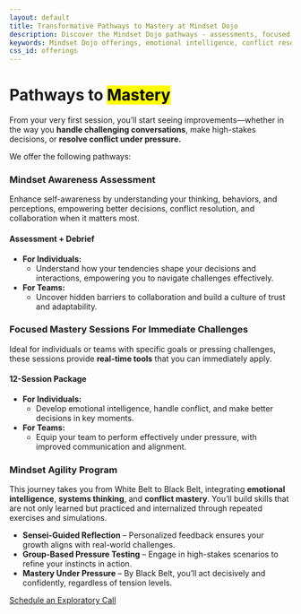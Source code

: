 ```yaml
---
layout: default
title: Transformative Pathways to Mastery at Mindset Dojo
description: Discover the Mindset Dojo pathways - assessments, focused mastery sessions, and the Mindset Evolution Mastery Program. Develop emotional intelligence, handle conflict, and align your decisions with purpose. Ideal for individuals and teams ready to grow.
keywords: Mindset Dojo offerings, emotional intelligence, conflict resolution, leadership mastery, Mindset Evolution, team alignment, decision-making, growth programs, leadership development
css_id: offerings
---
```

<main aria-label="Content">
	<h1 class="md-has-divider">Pathways to <mark>Mastery</mark></h1>
	<p>From your very first session, you’ll start seeing improvements—whether in the way you <strong>handle challenging conversations</strong>, make high-stakes decisions, or <strong>resolve conflict under pressure.</strong></p>
	<p>We offer the following pathways:</p>
	<hgroup>
		<h3 class="md-has-divider">Mindset Awareness Assessment</h3>
		<p>Enhance self-awareness by understanding your thinking, behaviors, and perceptions, empowering better decisions, conflict resolution, and collaboration when it matters most.</p>
		<h4>Assessment + Debrief</h4>
		<ul>
			<li>
				<strong>For Individuals:</strong>
				<ul>
					<li>Understand how your tendencies shape your decisions and interactions, empowering you to navigate challenges effectively.</li>
				</ul>
			</li>
			<li>
				<strong>For Teams:</strong>
				<ul>
					<li>Uncover hidden barriers to collaboration and build a culture of trust and adaptability.</li>
				</ul>
			</li>
		</ul>
	</hgroup>
	<hgroup>
		<h3 class="md-has-divider">Focused Mastery Sessions For Immediate Challenges</h3>
		<p>Ideal for individuals or teams with specific goals or pressing challenges, these sessions provide&nbsp;<strong>real-time tools</strong>&nbsp;that you can immediately apply.</p>
		<h4>12-Session Package</h4>
		<ul>
			<li>
				<strong>For Individuals:</strong>
				<ul>
					<li>Develop emotional intelligence, handle conflict, and make better decisions in key moments.</li>
				</ul>
			</li>
			<li>
				<strong>For Teams:</strong>
				<ul>
					<li>Equip your team to perform effectively under pressure, with improved communication and alignment.</li>
				</ul>
			</li>
		</ul>
	</hgroup>
	<hgroup>
		<h3 class="md-has-divider">Mindset Agility Program</h3>
		<p>This journey takes you from White Belt to Black Belt, integrating <strong>emotional intelligence</strong>, <strong>systems thinking</strong>, and <strong>conflict mastery</strong>. You’ll build skills that are not only learned but practiced and internalized through repeated exercises and simulations.</p>
		<ul>
			<li>
			<strong>Sensei-Guided Reflection</strong> – Personalized feedback ensures your growth aligns with real-world challenges.</li>
			<li>
			<strong>Group-Based Pressure Testing</strong> – Engage in high-stakes scenarios to refine your instincts in action.</li>
			<li>
			<strong>Mastery Under Pressure</strong> – By Black Belt, you’ll act decisively and confidently, regardless of tension levels.</li>
		</ul>
	</hgroup>
	<a href="https://connect.mindset.dojo.center/" target="_blank">Schedule an Exploratory Call</a>
</main>